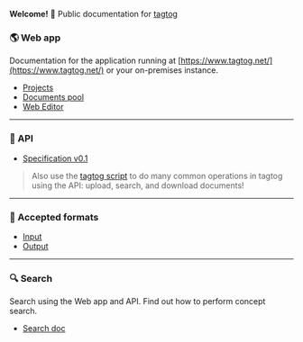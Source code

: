 **Welcome!** :open_hands: Public documentation for [tagtog](https://www.tagtog.net/)

### :earth_americas: Web app
Documentation for the application running at [https://www.tagtog.net/](https://www.tagtog.net/) or your on-premises instance.

* [Projects](projects.md)
* [Documents pool](documentpool.md)
* [Web Editor](webeditor.md)

***

### :electric_plug: API
* [Specification v0.1](https://github.com/tagtog/tagtog-doc/wiki/API-documents-v0.1)

> Also use the [tagtog script](https://github.com/tagtog/tagtog-doc/blob/master/tagtog) to do many common operations in tagtog using the API: upload, search, and download documents!

***

### :book: Accepted formats
* [Input](inputformats.md)
* [Output](outputformats.md)

***

### :mag: Search
Search using the Web app and API. Find out how to perform concept search.
* [Search doc](search.md)
